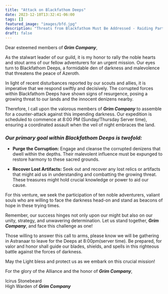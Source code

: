 ```yaml
---
title: "Attack on Blackfathom Deeps"
date: 2023-12-10T13:32:41-06:00
tags: []
featured_image: "images/bfd.jpg"
description: "Threats from Blackfathom Must Be Addressed - Raiding Parties Forming"
draft: false
---
```

Dear esteemed members of ___Grim Company___,

As the stalwart leader of our guild, it is my honor to rally the noble hearts and stout arms of our fellow adventurers for an urgent mission. Our eyes turn to Blackfathom Deeps, a formidable den of darkness and malevolence that threatens the peace of Azeroth.

In light of recent disturbances reported by our scouts and allies, it is imperative that we respond swiftly and decisively. The corrupted forces within Blackfathom Deeps have shown signs of resurgence, posing a growing threat to our lands and the innocent denizens nearby.

Therefore, I call upon the valorous members of ___Grim Company___ to assemble for a counter-attack against this impending darkness. Our expedition is scheduled to commence at 8:00 PM (Sunday/Thursday Server time), ensuring a coordinated assault when the veil of night embraces the land.

### _Our primary goal within Blackfathom Deeps is twofold:_ ###

- __Purge the Corruption:__ Engage and cleanse the corrupted denizens that dwell within the depths. Their malevolent influence must be expunged to restore harmony to these sacred grounds.

- __Recover Lost Artifacts:__ Seek out and recover any lost relics or artifacts that might aid us in understanding and combatting the growing threat. These treasures might hold crucial knowledge or power to aid our cause.


For this venture, we seek the participation of ten noble adventurers, valiant souls who are willing to face the darkness head-on and stand as beacons of hope in these trying times.

Remember, our success hinges not only upon our might but also on our unity, strategy, and unwavering determination. Let us stand together, ___Grim Company___, and face this challenge as one!

Those willing to answer this call to arms, please know we will be gathering in Astranaar to leave for the Deeps at 8:00pm(server time). Be prepared, for valor and honor shall guide our blades, shields, and spells in this righteous battle against the forces of darkness.

May the Light bless and protect us as we embark on this crucial mission!

For the glory of the Alliance and the honor of ___Grim Company___,

Icirus Stonebeard  
High Warden of ___Grim Company___